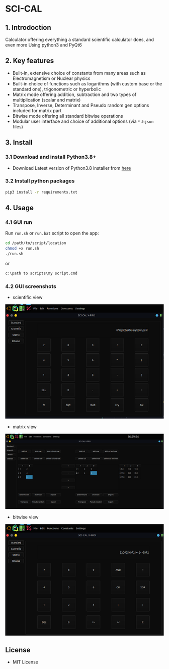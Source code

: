 # SCI-CAL

## 1. Introdoction

Calculator offering everything a standard scientific calculator does, and even more
Using python3 and PyQt6

## 2. Key features

+ Built-in, extensive choice of constants from many areas such as Electromagnetism or Nuclear physics
+ Built-in choice of functions such as logarithms (with custom base or the standard one), trigonometric or hyperbolic
+ Matrix mode offering addition, subtraction and two types of multiplication (scalar and matrix)
+ Transpose, Inverse, Determinant and Pseudo random gen options included for matrix part
+ Bitwise mode offering all standard bitwise operations
+ Modular user interface and choice of additional options (via `*.hjson` files)

## 3. Install

### 3.1 Download and install Python3.8+

+ Download Latest version of Python3.8 installer from [here](https://www.python.org/downloads/)

### 3.2 Install python packages

```bash
pip3 install -r requirements.txt
```

## 4. Usage

### 4.1 GUI run

Run `run.sh` or `run.bat` script to open the app:
```bash
cd /path/to/script/location
chmod +x run.sh
./run.sh
```
or
```cmd
c:\path to scripts\my script.cmd
```
### 4.2 GUI screenshots
+ scientific view

![GUI](/res/Sci_GUI.png)

+ matrix view

![GUI](/res/Sci_matrix.png)

+ bitwise view

![GUI](/res/Sci_bitwise.png)


## License

+ MIT License
